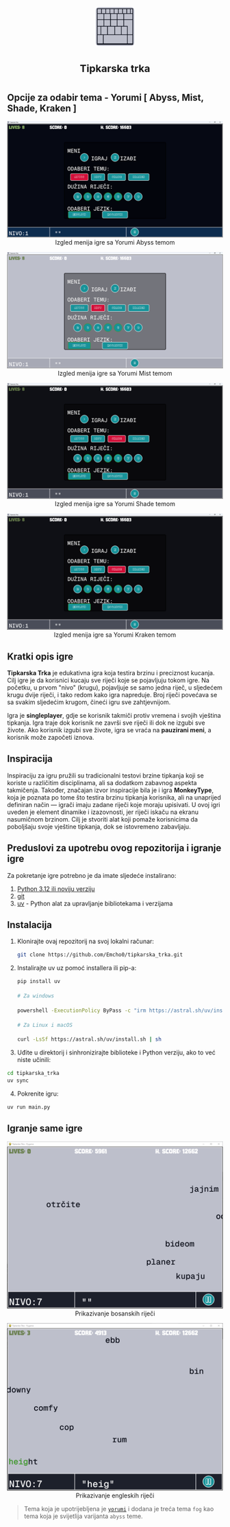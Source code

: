 <h1 align="center" valign="middle">
  <img height="90px" src="assets/images/logo.png" alt="Logo" style="border: 3px solid #FFFFFF; border-radius: 10px;">
  
  <sup>Tipkarska trka</sup>
</h1>

## Opcije za odabir tema - Yorumi [ Abyss, Mist, Shade, Kraken ]
<p align="center" valign="middle">
   <img src="assets/images/pocetna1.png" alt="Ekran igre">
   Izgled menija igre sa Yorumi Abyss temom
</p>

<p align="center" valign="middle">
   <img src="assets/images/pocetna2.png" alt="Ekran igre">
   Izgled menija igre sa Yorumi Mist temom
</p>

<p align="center" valign="middle">
   <img src="assets/images/pocetna3.png" alt="Ekran igre">
   Izgled menija igre sa Yorumi Shade temom
</p>

<p align="center" valign="middle">
   <img src="assets/images/pocetna3.png" alt="Ekran igre">
   Izgled menija igre sa Yorumi Kraken temom
</p>

## Kratki opis igre

**Tipkarska Trka** je edukativna igra koja testira brzinu i preciznost kucanja. Cilj igre je da korisnici kucaju sve riječi koje se pojavljuju tokom igre. Na početku, u prvom "nivo" (krugu), pojavljuje se samo jedna riječ, u sljedećem krugu dvije riječi, i tako redom kako igra napreduje. Broj riječi povećava se sa svakim sljedećim krugom, čineći igru sve zahtjevnijom.

Igra je **singleplayer**, gdje se korisnik takmiči protiv vremena i svojih vještina tipkanja. Igra traje dok korisnik ne završi sve riječi ili dok ne izgubi sve živote. Ako korisnik izgubi sve živote, igra se vraća na **pauzirani meni**, a korisnik može započeti iznova.

## Inspiracija

Inspiraciju za igru pružili su tradicionalni testovi brzine tipkanja koji se koriste u različitim disciplinama, ali sa dodatkom zabavnog aspekta takmičenja. Također, značajan izvor inspiracije bila je i igra **MonkeyType**, koja je poznata po tome što testira brzinu tipkanja korisnika, ali na unaprijed definiran način — igrači imaju zadane riječi koje moraju upisivati. U ovoj igri uveden je element dinamike i izazovnosti, jer riječi iskaču na ekranu nasumičnom brzinom. Cilj je stvoriti alat koji pomaže korisnicima da poboljšaju svoje vještine tipkanja, dok se istovremeno zabavljaju.

## Preduslovi za upotrebu ovog repozitorija i igranje igre

Za pokretanje igre potrebno je da imate sljedeće instalirano:

1. [Python 3.12 ili noviju verziju](https://www.python.org/downloads/)
2. [git](https://git-scm.com/downloads)
3. [uv](https://github.com/astral-sh/uv) - Python alat za upravljanje bibliotekama i verzijama

## Instalacija

1. Klonirajte ovaj repozitorij na svoj lokalni računar:

   ```bash
   git clone https://github.com/Emcho0/tipkarska_trka.git
   ```

2. Instalirajte uv uz pomoć installera ili pip-a:

   ```bash
   pip install uv

   # Za windows

   powershell -ExecutionPolicy ByPass -c "irm https://astral.sh/uv/install.ps1 | iex"

   # Za Linux i macOS

   curl -LsSf https://astral.sh/uv/install.sh | sh
   ```

3. Uđite u direktorij i sinhronizirajte biblioteke i Python verziju, ako to već niste učinili:

```bash
cd tipkarska_trka
uv sync
```

4. Pokrenite igru:

```bash
uv run main.py
```

## Igranje same igre

<p align="center" valign="middle">
   <img src="assets/images/bosanski.png" alt="Ekran igre">
    Prikazivanje bosanskih riječi
</p>

<p align="center" valign="middle">
   <img src="assets/images/engleski.png" alt="Ekran igre">
    Prikazivanje engleskih riječi
</p>

> Tema koja je upotrijebljena je [`yorumi`](https://github.com/yorumicolors) i dodana je treća tema `fog` kao tema koja je svijetlija varijanta `abyss` teme.
